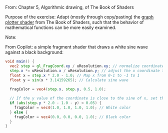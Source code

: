 From: Chapter 5, Algorithmic drawing, of The Book of Shaders

Purpose of the exercise:
Adapt (mostly through copy/pasting) the [graph plotter shader](https://github.com/patriciogonzalezvivo/thebookofshaders/blob/master/src/main.js) from The Book of Shaders, such that the behavior of mathematical functions can be more easily examined.


Note:

From Copilot: a simple fragment shader that draws a white sine wave against a black background:

```glsl
void main() {
  vec2 step = gl_FragCoord.xy / uResolution.xy; // normalize coordinates between (0,0) and (1,1)
  step.x *= uResolution.x / uResolution.y; // adjust the x coordinate to maintain the correct aspect ratio
  float x = step.x * 2.0 - 1.0; // Map x from 0-1 to -1 to 1
  float y = sin(x * 3.14159265); // Calculate sine wave
  
  fragColor = vec4(step.x, step.y, 0.5, 1.0);

  // If the y value of the coordinate is close to the sine of x, set the color to white
  if (abs(step.y * 2.0 - 1.0 - y) < 0.05) {
    fragColor = vec4(1.0, 1.0, 1.0, 1.0); // White color
  } else {
    fragColor = vec4(0.0, 0.0, 0.0, 1.0); // Black color
  }
}
```
